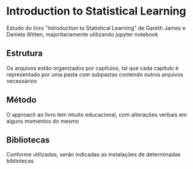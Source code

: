 # Introduction to Statistical Learning
Estudo do livro "Introduction to Statistical Learning" de Gareth James e Daniela Witten, majoritariamente utilizando jupyter notebook
## Estrutura
Os arquivos estão organizados por capítulos, tal que cada capítulo é representado por uma pasta com subpastas contendo outros arquivos necessários
## Método
O approach ao livro tem intuito educacional, com alterações verbais em alguns momentos do mesmo
## Bibliotecas
Conforme utilizadas, serão indicadas as instalações de determinadas bibliotecas
## 
